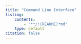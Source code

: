 ```yaml
---
title: "Command Line Interface"
listing:
    contents:
        - "**/!(README)*md"
    type: default
citation: false 
---
```



